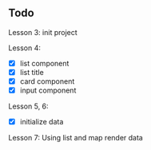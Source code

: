 ## Todo
Lesson 3: init project

Lesson 4:
- [x] list component
- [x] list title
- [x] card component
- [x] input component

Lesson 5, 6:
- [x] initialize data

Lesson 7: Using list and map render data